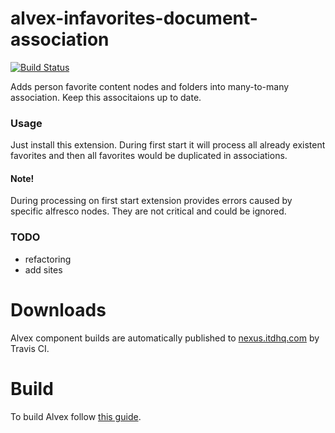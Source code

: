 # alvex-infavorites-document-association
[![Build Status](https://travis-ci.org/ITDSystems/alvex-infavorites-document-association.svg?branch=master)](https://travis-ci.org/ITDSystems/alvex-infavorites-document-association)

Adds person favorite content nodes and folders into many-to-many association. Keep this associtaions up to date.


### Usage
Just install this extension. During first start it will process all already existent favorites and then all favorites would be duplicated in associations.
#### Note!
During processing on first start extension provides errors caused by specific alfresco nodes. They are not critical and could be ignored.


### TODO
 * refactoring
 * add sites

# Downloads

Alvex component builds are automatically published to [nexus.itdhq.com](http://nexus.itdhq.com) by Travis CI.

# Build

To build Alvex follow [this guide](https://github.com/ITDSystems/alvex#build-component-from-source).
